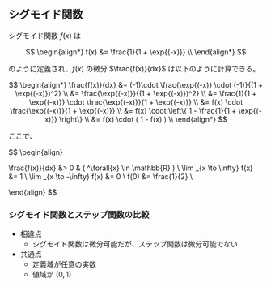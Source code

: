 
## シグモイド関数

シグモイド関数 $f(x)$ は

$$
\begin{align*}
f(x) &= \frac{1}{1 + \exp{(-x)}} \\
\end{align*}
$$

のように定義され、$f(x)$ の微分 $\frac{f(x)}{dx}$ は以下のように計算できる。

$$
\begin{align*}
   \frac{f(x)}{dx} &= (-1)\cdot \frac{\exp{(-x)} \cdot (-1)}{(1 + \exp{(-x)})^2} \\
                  &= \frac{\exp{(-x)}}{(1 + \exp{(-x)})^2} \\
                  &= \frac{1}{1 + \exp{(-x)}} \cdot \frac{\exp{(-x)}}{1 + \exp{(-x)}} \\
                  &= f(x) \cdot \frac{\exp{(-x)}}{1 + \exp{(-x)}} \\
                  &= f(x) \cdot \left\{ 1 - \frac{1}{1 + \exp{(-x)}} \right\} \\
                  &= f(x) \cdot ( 1 - f(x) ) \\
\end{align*}
$$

ここで、

$$
\begin{align}

   \frac{f(x)}{dx} &> 0 & ( ^\forall{x} \in \mathbb{R} )  \\
   \lim _{x \to \infty} f(x) &= 1 \\
   \lim _{x \to -\infty} f(x) &= 0 \\
   f(0) &= \frac{1}{2} \\

\end{align}
$$


### シグモイド関数とステップ関数の比較

- 相違点
  - シグモイド関数は微分可能だが、ステップ関数は微分可能でない
- 共通点
  - 定義域が任意の実数
  - 値域が $(0, 1)$